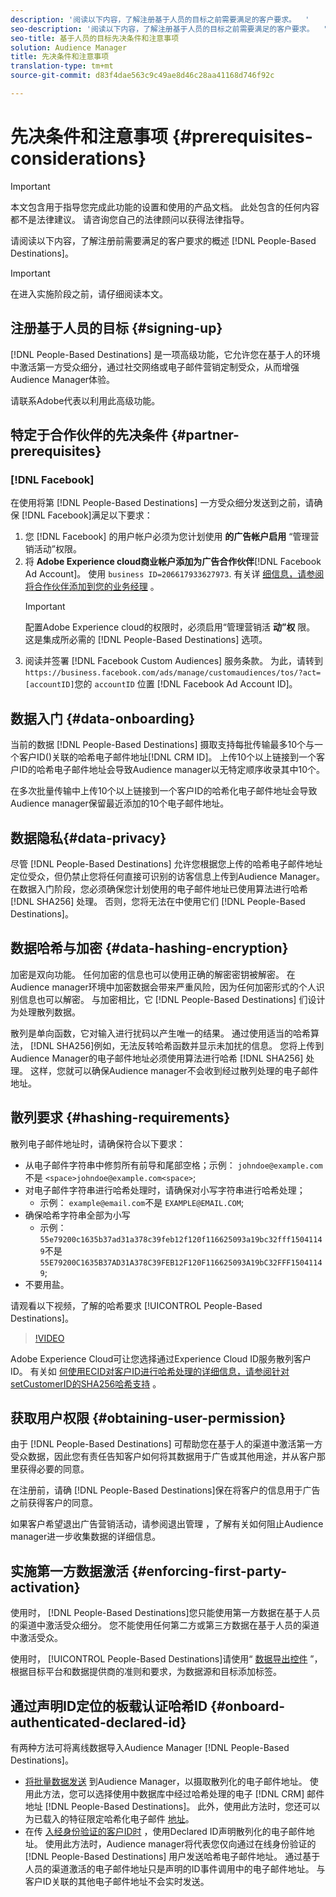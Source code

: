 ```yaml
---
description: '阅读以下内容，了解注册基于人员的目标之前需要满足的客户要求。  '
seo-description: '阅读以下内容，了解注册基于人员的目标之前需要满足的客户要求。  '
seo-title: 基于人员的目标先决条件和注意事项
solution: Audience Manager
title: 先决条件和注意事项
translation-type: tm+mt
source-git-commit: d83f4dae563c9c49ae8d46c28aa41168d746f92c

---
```



# 先决条件和注意事项 {#prerequisites-considerations}

>[!IMPORTANT]
>本文包含用于指导您完成此功能的设置和使用的产品文档。 此处包含的任何内容都不是法律建议。 请咨询您自己的法律顾问以获得法律指导。

请阅读以下内容，了解注册前需要满足的客户要求的概述 [!DNL People-Based Destinations]。

>[!IMPORTANT]
> 在进入实施阶段之前，请仔细阅读本文。

## 注册基于人员的目标 {#signing-up}

[!DNL People-Based Destinations] 是一项高级功能，它允许您在基于人的环境中激活第一方受众细分，通过社交网络或电子邮件营销定制受众，从而增强Audience Manager体验。

请联系Adobe代表以利用此高级功能。

## 特定于合作伙伴的先决条件 {#partner-prerequisites}

### [!DNL Facebook]

在使用将第 [!DNL People-Based Destinations] 一方受众细分发送到之前，请确保 [!DNL Facebook]满足以下要求：

1. 您 [!DNL Facebook] 的用户帐户必须为您计划使用 **的广告帐户启用** “管理营销活动”权限。
1. 将 **Adobe Experience cloud商业帐户添加为广告合作伙伴**[!DNL Facebook Ad Account]。 使用 `business ID=206617933627973`. 有关详 [细信息，请参阅将合作伙伴添加到您的业务经理](https://www.facebook.com/business/help/708679622611131) 。
   >[!IMPORTANT]
   > 配置Adobe Experience cloud的权限时，必须启用“管理营销活 **动”权** 限。 这是集成所必需的 [!DNL People-Based Destinations] 选项。
1. 阅读并签署 [!DNL Facebook Custom Audiences] 服务条款。 为此，请转到 `https://business.facebook.com/ads/manage/customaudiences/tos/?act=[accountID]`您的 `accountID` 位置 [!DNL Facebook Ad Account ID]。

## 数据入门 {#data-onboarding}

当前的数据 [!DNL People-Based Destinations] 摄取支持每批传输最多10个与一个客户ID()关联的哈希电子邮件地址[!DNL CRM ID]。 上传10个以上链接到一个客户ID的哈希电子邮件地址会导致Audience manager以无特定顺序收录其中10个。

在多次批量传输中上传10个以上链接到一个客户ID的哈希化电子邮件地址会导致Audience manager保留最近添加的10个电子邮件地址。

## 数据隐私{#data-privacy}

尽管 [!DNL People-Based Destinations] 允许您根据您上传的哈希电子邮件地址定位受众，但仍禁止您将任何直接可识别的访客信息上传到Audience Manager。 在数据入门阶段，您必须确保您计划使用的电子邮件地址已使用算法进行哈希 [!DNL SHA256] 处理。 否则，您将无法在中使用它们 [!DNL People-Based Destinations]。

## 数据哈希与加密 {#data-hashing-encryption}

加密是双向功能。 任何加密的信息也可以使用正确的解密密钥被解密。 在Audience manager环境中加密数据会带来严重风险，因为任何加密形式的个人识别信息也可以解密。 与加密相比，它 [!DNL People-Based Destinations] 们设计为处理散列数据。

散列是单向函数，它对输入进行扰码以产生唯一的结果。 通过使用适当的哈希算法， [!DNL SHA256]例如，无法反转哈希函数并显示未加扰的信息。 您将上传到Audience Manager的电子邮件地址必须使用算法进行哈希 [!DNL SHA256] 处理。 这样，您就可以确保Audience manager不会收到经过散列处理的电子邮件地址。

## 散列要求 {#hashing-requirements}

散列电子邮件地址时，请确保符合以下要求：

* 从电子邮件字符串中修剪所有前导和尾部空格；示例： `johndoe@example.com`不是 `<space>johndoe@example.com<space>`;
* 对电子邮件字符串进行哈希处理时，请确保对小写字符串进行哈希处理；
   * 示例： `example@email.com`不是 `EXAMPLE@EMAIL.COM`;
* 确保哈希字符串全部为小写
   * 示例： `55e79200c1635b37ad31a378c39feb12f120f116625093a19bc32fff15041149`不是 `55E79200C1635B37AD31A378C39FEB12F120F116625093A19bC32FFF15041149`;
* 不要用盐。

请观看以下视频，了解的哈希要求 [!UICONTROL People-Based Destinations]。

>[!VIDEO](https://video.tv.adobe.com/v/29003/?captions=chi_hans)

Adobe Experience Cloud可让您选择通过Experience Cloud ID服务散列客户ID。 有关如 [何使用ECID对客户ID进行哈希处理的详细信息，请参阅针对setCustomerID的SHA256哈希支持](https://docs.adobe.com/content/help/en/id-service/using/reference/hashing-support.html) 。

## 获取用户权限 {#obtaining-user-permission}

由于 [!DNL People-Based Destinations] 可帮助您在基于人的渠道中激活第一方受众数据，因此您有责任告知客户如何将其数据用于广告或其他用途，并从客户那里获得必要的同意。

在注册前，请确 [!DNL People-Based Destinations]保在将客户的信息用于广告之前获得客户的同意。

如果客户希望退出广告营销活动，请参阅退出管理 [](../../overview/data-security-and-privacy/data-privacy-requests.md) ，了解有关如何阻止Audience manager进一步收集数据的详细信息。

## 实施第一方数据激活 {#enforcing-first-party-activation}

使用时， [!DNL People-Based Destinations]您只能使用第一方数据在基于人员的渠道中激活受众细分。 您不能使用任何第二方或第三方数据在基于人员的渠道中激活受众。

使用时， [!UICONTROL People-Based Destinations]请使用“ [数据导出控件](../data-export-controls.md) ”，根据目标平台和数据提供商的准则和要求，为数据源和目标添加标签。

## 通过声明ID定位的板载认证哈希ID {#onboard-authenticated-declared-id}

有两种方法可将离线数据导入Audience Manager [!DNL People-Based Destinations]。

* [将批量数据发送](../../integration/sending-audience-data/batch-data-transfer-explained/batch-data-transfer-overview.md) 到Audience Manager，以摄取散列化的电子邮件地址。 使用此方法，您可以选择使用中数据库中经过哈希处理的电子 [!DNL CRM] 邮件地址 [!DNL People-Based Destinations]。 此外，使用此方法时，您还可以为已载入的特征限定哈希化电子邮件 [地址](../traits/trait-qualification-reference.md)。
* 在传 [入经身份验证的客户ID时](../declared-ids.md) ，使用Declared ID声明散列化的电子邮件地址。 使用此方法时，Audience manager将代表您仅向通过在线身份验证的 [!DNL People-Based Destinations] 用户发送哈希电子邮件地址。 通过基于人员的渠道激活的电子邮件地址只是声明的ID事件调用中的电子邮件地址。 与客户ID关联的其他电子邮件地址不会实时发送。
